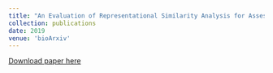 ```yaml
---
title: "An Evaluation of Representational Similarity Analysis for Assessment in Computational Neuroscience"
collection: publications
date: 2019
venue: 'bioArxiv'
---
```


[Download paper here](RSAForModelSelection.pdf)
